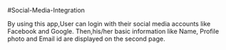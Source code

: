 #Social-Media-Integration

By using this app,User can login with their social media accounts like Facebook and Google. Then,his/her basic information like Name, Profile photo and Email id are displayed on the second page.
